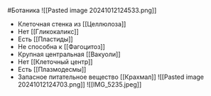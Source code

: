 #Ботаника 
![[Pasted image 20241012124533.png]]
- Клеточная стенка из [[Целлюлоза]]
- Нет [[Гликокаликс]]
- Есть [[Пластиды]]
- Не способна к [[Фагоцитоз]]
- Крупная центральная [[Вакуоли]]
- Нет [[Клеточный центр]]
- Есть [[Плазмодесмы]]
- Запасное питательное вещество [[Крахмал]]
![[Pasted image 20241012124703.png]]
![[IMG_5235.jpeg]]
